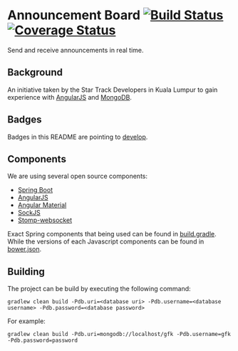 # Announcement Board [![Build Status](https://travis-ci.org/StarTrackDevKL/announcement-board.svg?branch=develop)](https://travis-ci.org/StarTrackDevKL/announcement-board) [![Coverage Status](https://coveralls.io/repos/StarTrackDevKL/announcement-board/badge.svg?branch=develop)](https://coveralls.io/r/StarTrackDevKL/announcement-board?branch=develop)
Send and receive announcements in real time.

## Background
An initiative taken by the Star Track Developers in Kuala Lumpur to gain experience with [AngularJS](https://angularjs.org/) and [MongoDB](http://www.mongodb.org/).

## Badges
Badges in this README are pointing to [develop](https://github.com/StarTrackDevKL/announcement-board/tree/develop).

## Components
We are using several open source components:

- [Spring Boot](http://projects.spring.io/spring-boot/)
- [AngularJS](https://angularjs.org/)
- [Angular Material](https://material.angularjs.org/)
- [SockJS](https://github.com/sockjs/sockjs-client)
- [Stomp-websocket](https://github.com/jmesnil/stomp-websocket)

Exact Spring components that being used can be found in [build.gradle](./build.gradle). While the versions of each Javascript components can be found in [bower.json](./bower.json).

## Building
The project can be build by executing the following command:

```
gradlew clean build -Pdb.uri=<database uri> -Pdb.username=<database username> -Pdb.password=<database password>
```

For example:

```
gradlew clean build -Pdb.uri=mongodb://localhost/gfk -Pdb.username=gfk -Pdb.password=password
```